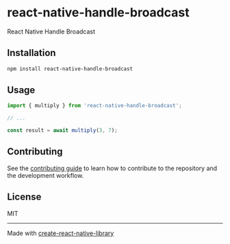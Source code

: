 # react-native-handle-broadcast

React Native Handle Broadcast

## Installation

```sh
npm install react-native-handle-broadcast
```

## Usage

```js
import { multiply } from 'react-native-handle-broadcast';

// ...

const result = await multiply(3, 7);
```

## Contributing

See the [contributing guide](CONTRIBUTING.md) to learn how to contribute to the repository and the development workflow.

## License

MIT

---

Made with [create-react-native-library](https://github.com/callstack/react-native-builder-bob)
